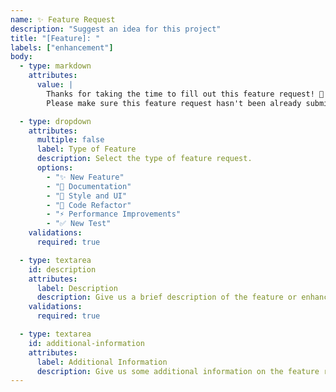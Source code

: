 ```yaml
---
name: ✨ Feature Request
description: "Suggest an idea for this project"
title: "[Feature]: "
labels: ["enhancement"]
body:
  - type: markdown
    attributes:
      value: |
        Thanks for taking the time to fill out this feature request! 🤗
        Please make sure this feature request hasn't been already submitted by someone by looking through other open/closed issues. 😃

  - type: dropdown
    attributes:
      multiple: false
      label: Type of Feature
      description: Select the type of feature request.
      options:
        - "✨ New Feature"
        - "📝 Documentation"
        - "🎨 Style and UI"
        - "🔨 Code Refactor"
        - "⚡ Performance Improvements"
        - "✅ New Test"
    validations:
      required: true

  - type: textarea
    id: description
    attributes:
      label: Description
      description: Give us a brief description of the feature or enhancement you would like
    validations:
      required: true

  - type: textarea
    id: additional-information
    attributes:
      label: Additional Information
      description: Give us some additional information on the feature request like proposed solutions, links, screenshots, etc.
---
```

